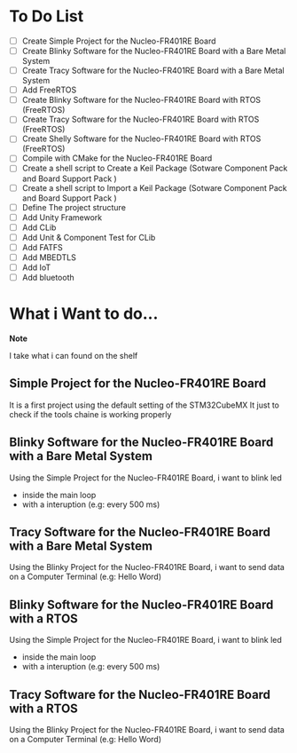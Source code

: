 # To Do List

- [ ] Create Simple Project for the Nucleo-FR401RE Board
- [ ] Create Blinky Software for the Nucleo-FR401RE Board with a Bare Metal System
- [ ] Create Tracy Software for the Nucleo-FR401RE Board with a Bare Metal System
- [ ] Add FreeRTOS
- [ ] Create Blinky Software for the Nucleo-FR401RE Board with RTOS (FreeRTOS)
- [ ] Create Tracy Software for the Nucleo-FR401RE Board with RTOS (FreeRTOS)
- [ ] Create Shelly Software for the Nucleo-FR401RE Board with RTOS (FreeRTOS)
- [ ] Compile with CMake for the  Nucleo-FR401RE Board
- [ ] Create a shell script to Create a Keil Package (Sotware Component Pack and Board Support Pack )
- [ ] Create a shell script to Import a Keil Package (Sotware Component Pack and Board Support Pack )
- [ ] Define The project structure
- [ ] Add Unity Framework
- [ ] Add CLib
- [ ] Add Unit & Component Test for CLib
- [ ] Add FATFS
- [ ] Add MBEDTLS
- [ ] Add IoT
- [ ] Add bluetooth

# What i Want to do...

**Note**

I take what i can found on the shelf

## Simple Project for the Nucleo-FR401RE Board

It is a first project using the default setting of the STM32CubeMX
It just to check if the tools chaine is working properly

## Blinky Software for the Nucleo-FR401RE Board with a Bare Metal System

Using the Simple Project for the Nucleo-FR401RE Board, i want to blink led
- inside the main loop
- with a interuption (e.g: every 500 ms)

## Tracy Software for the Nucleo-FR401RE Board with a Bare Metal System

Using the Blinky Project for the Nucleo-FR401RE Board, i want to send data on a Computer Terminal (e.g: Hello Word)

## Blinky Software for the Nucleo-FR401RE Board with a RTOS

Using the Simple Project for the Nucleo-FR401RE Board, i want to blink led
- inside the main loop
- with a interuption (e.g: every 500 ms)

## Tracy Software for the Nucleo-FR401RE Board with a RTOS

Using the Blinky Project for the Nucleo-FR401RE Board, i want to send data on a Computer Terminal (e.g: Hello Word)

